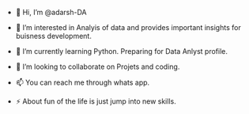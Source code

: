 - 👋 Hi, I’m @adarsh-DA
- 👀 I’m interested in Analyis of data and provides important insights for buisness development.
- 🌱 I’m currently learning Python. Preparing for Data Anlyst profile.
- 💞️ I’m looking to collaborate on Projets and coding.
- 📫 You can reach me through whats app.

- ⚡ About fun of the life is just jump into new skills.

<!---
I am from non tech background and I have a crucity to learn how machines language intract like humans.
--->

